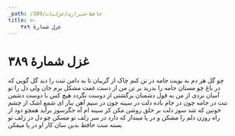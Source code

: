 ```yaml
---
_path: /حافظ-شیرازی/غزلیات/389
title: >-
    غزل شمارهٔ ۳۸۹
---
```

# غزل شمارهٔ ۳۸۹

چو گل هر دم به بویت جامه در تن
کنم چاک از گریبان تا به دامن
تنت را دید گل گویی که در باغ
چو مستان جامه را بدرید بر تن
من از دست غمت مشکل برم جان
ولی دل را تو آسان بردی از من
به قول دشمنان برگشتی از دوست
نگردد هیچ کس با دوست دشمن
تنت در جامه چون در جام باده
دلت در سینه چون در سیم آهن
ببار ای شمع اشک از چشم خونین
که شد سوز دلت بر خلق روشن
مکن کز سینه ام آه جگرسوز
برآید همچو دود از راه روزن
دلم را مشکن و در پا مینداز
که دارد در سر زلف تو مسکن
چو دل در زلف تو بسته ست حافظ
بدین سان کار او در پا میفکن
